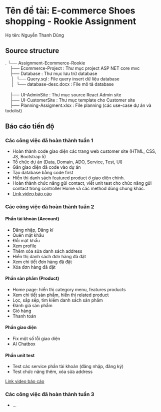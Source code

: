 # Tên đề tài: E-commerce Shoes shopping - Rookie Assignment
Họ tên: Nguyễn Thanh Dũng

## Source structure
.
└── Assignment-Ecommerce-Rookie <br>
&nbsp;&nbsp;&nbsp;&nbsp;├── Ecommerce-Project       : Thư mục project ASP NET core mvc <br>
&nbsp;&nbsp;&nbsp;&nbsp;├── Database                :	Thư mục lưu trữ database   <br>
&nbsp;&nbsp;&nbsp;&nbsp;&nbsp;│ &nbsp;└── Query.sql           : File query insert dữ liệu database <br>	
&nbsp;&nbsp;&nbsp;&nbsp;&nbsp;│ &nbsp;└── database-desc.docx  : File mô tả database		  <br>  
&nbsp;&nbsp;&nbsp;&nbsp;├── UI-AdminSite            : Thư mục source React Admin site    <br>
&nbsp;&nbsp;&nbsp;&nbsp;├── UI-CustomerSite         : Thư mục template cho Customer site   <br>
&nbsp;&nbsp;&nbsp;&nbsp;├── Planning-Assigment.xlsx : File planning (các use-case dự án và todolist)  


## Báo cáo tiến độ
### Các công việc đã hoàn thành tuần 1
-   Hoàn thành code giao diện các trang web customer site (HTML, CSS, JS, Bootstrap 5)
-   Tổ chức dự án (Data, Domain, ADO, Service, Test, UI)
-   Gắn giao diện đã code vào dự án
-   Tạo database bằng code first
-   Hiển thị danh sách featured product ở giao diện chính.
-   Hoàn thành chức năng gửi contact, viết unit test cho chức năng gửi contact trong controller Home và các method dùng chung khác.
-   [Link video báo cáo](https://drive.google.com/file/d/1cfAIukiLZ9YRDP_9ZwkcsvacRjjAJV-r/view?usp=sharing)


### Các công việc đã hoàn thành tuần 2
#### Phần tài khoản (Account)
-   Đăng nhập, Đăng kí
-   Quên mật khẩu
-   Đổi mật khẩu
-   Xem profile
-   Thêm xóa sửa danh sách address
-   Hiển thị danh sách đơn hàng đã đặt
-   Xem chi tiết đơn hàng đã đặt
-   Xóa đơn hàng đã đặt
#### Phần sản phẩm (Product)
-   Home page: hiển thị category menu, features products
-   Xem chi tiết sản phẩm, hiển thị related product
-   Lọc, sắp sếp, tìm kiếm danh sách sản phẩm
-   Đánh giá sản phẩm
-   Giỏ hàng
-   Thanh toán
#### Phần giao diện
-   Fix một số lỗi giao diện
-   AI Chatbox
#### Phần unit test 
-   Test các service phần tài khoản (đăng nhập, đăng ký)
-   Test chức năng thêm, xóa sửa address

[Link video báo cáo](https://drive.google.com/file/d/1A6vrJZ1nJ000_xp1ocVzGCFBkszvksx3/view?usp=sharing)

### Các công việc đã hoàn thành tuần 3
-   ...